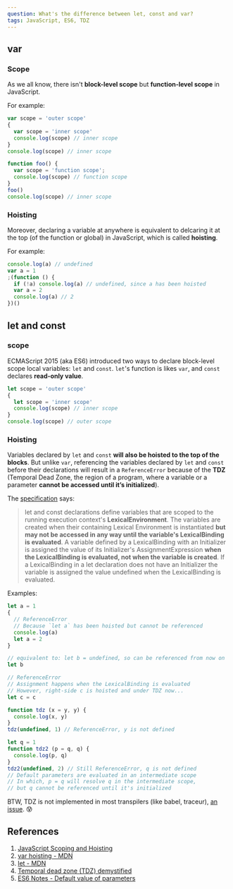 ```yaml
---
question: What's the difference between let, const and var?
tags: JavaScript, ES6, TDZ
---
```


## var

### Scope

As we all know, there isn't **block-level scope** but **function-level scope** in JavaScript.

For example:

```javascript
var scope = 'outer scope'
{
  var scope = 'inner scope'
  console.log(scope) // inner scope
}
console.log(scope) // inner scope

function foo() {
  var scope = 'function scope';
  console.log(scope) // function scope
}
foo()
console.log(scope) // inner scope
```

### Hoisting

Moreover, declaring a variable at anywhere is equivalent to delcaring it at the top (of the function or global) in JavaScript, which is called **hoisting**.

For example:

```javascript
console.log(a) // undefined
var a = 1
;(function () {
  if (!a) console.log(a) // undefined, since a has been hoisted
  var a = 2
  console.log(a) // 2
})()
```

## let and const

### scope

ECMAScript 2015 (aka ES6) introduced two ways to declare block-level scope local variables: `let` and `const`. `let`'s function is likes `var`, and `const` declares **read-only value**.

```javascript
let scope = 'outer scope'
{
  let scope = 'inner scope'
  console.log(scope) // inner scope
}
console.log(scope) // outer scope
```

### Hoisting

Variables declared by `let` and `const` **will also be hoisted to the top of the blocks**. But unlike `var`, referencing the variables declared by `let` and `const` before their declarations will result in a `ReferenceError` because of the **TDZ** (Temporal Dead Zone, the region of a program, where a variable or a parameter **cannot be accessed until it’s initialized**).

The [specification](https://tc39.github.io/ecma262/#sec-let-and-const-declarations) says:

> let and const declarations define variables that are scoped to the running execution context's **LexicalEnvironment**. The variables are created when their containing Lexical Environment is instantiated **but may not be accessed in any way until the variable's LexicalBinding is evaluated**. A variable defined by a LexicalBinding with an Initializer is assigned the value of its Initializer's AssignmentExpression **when the LexicalBinding is evaluated, not when the variable is created**. If a LexicalBinding in a let declaration does not have an Initializer the variable is assigned the value undefined when the LexicalBinding is evaluated.

Examples:

```javascript
let a = 1
{
  // ReferenceError
  // Because `let a` has been hoisted but cannot be referenced
  console.log(a)
  let a = 2
}

// equivalent to: let b = undefined, so can be referenced from now on
let b

// ReferenceError
// Assignment happens when the LexicalBinding is evaluated
// However, right-side c is hoisted and under TDZ now...
let c = c

function tdz (x = y, y) {
  console.log(x, y)
}
tdz(undefined, 1) // ReferenceError, y is not defined

let q = 1
function tdz2 (p = q, q) {
  console.log(p, q)
}
tdz2(undefined, 2) // Still ReferenceError, q is not defined
// Default parameters are evaluated in an intermediate scope
// In which, p = q will resolve q in the intermediate scope,
// but q cannot be referenced until it's initialized
```

BTW, TDZ is not implemented in most transpilers (like babel, traceur), [an issue](https://github.com/google/traceur-compiler/issues/1382). :cold_sweat:

## References

1. [JavaScript Scoping and Hoisting](http://www.adequatelygood.com/JavaScript-Scoping-and-Hoisting.html)
2. [var hoisting - MDN](https://developer.mozilla.org/en-US/docs/Web/JavaScript/Reference/Statements/var#var_hoisting)
3. [let - MDN](https://developer.mozilla.org/en-US/docs/Web/JavaScript/Reference/Statements/let#Temporal_dead_zone_and_errors_with_let)
4. [Temporal dead zone (TDZ) demystified](http://jsrocks.org/2015/01/temporal-dead-zone-tdz-demystified/)
5. [ES6 Notes - Default value of parameters](http://dmitrysoshnikov.com/ecmascript/es6-notes-default-values-of-parameters/#tdz-temporal-dead-zone-for-parameters)
